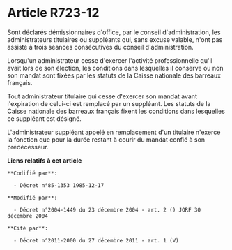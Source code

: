 # Article R723-12

Sont déclarés démissionnaires d'office, par le conseil d'administration, les administrateurs titulaires ou suppléants qui,
sans excuse valable, n'ont pas assisté à trois séances consécutives du conseil d'administration.

Lorsqu'un administrateur cesse d'exercer l'activité professionnelle qu'il avait lors de son élection, les conditions dans
lesquelles il conserve ou non son mandat sont fixées par les statuts de la Caisse nationale des barreaux français.

Tout administrateur titulaire qui cesse d'exercer son mandat avant l'expiration de celui-ci est remplacé par un suppléant.
Les statuts de la Caisse nationale des barreaux français fixent les conditions dans lesquelles ce suppléant est désigné.

L'administrateur suppléant appelé en remplacement d'un titulaire n'exerce la fonction que pour la durée restant à courir du
mandat confié à son prédécesseur.

**Liens relatifs à cet article**

	**Codifié par**:

	  - Décret n°85-1353 1985-12-17

	**Modifié par**:

	  - Décret n°2004-1449 du 23 décembre 2004 - art. 2 () JORF 30 décembre 2004

	**Cité par**:

	  - Décret n°2011-2000 du 27 décembre 2011 - art. 1 (V)
